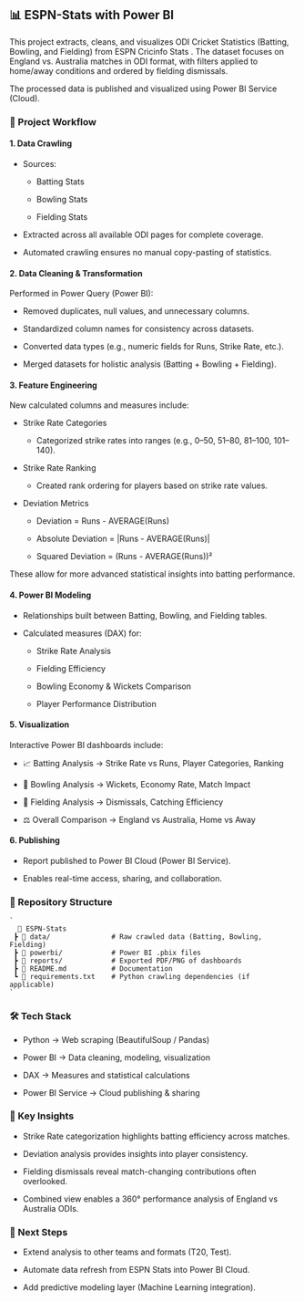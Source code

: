 ## 📊 ESPN-Stats with Power BI

This project extracts, cleans, and visualizes ODI Cricket Statistics (Batting, Bowling, and Fielding) from ESPN Cricinfo Stats
. The dataset focuses on England vs. Australia matches in ODI format, with filters applied to home/away conditions and ordered by fielding dismissals.

The processed data is published and visualized using Power BI Service (Cloud).

### 🚀 Project Workflow
#### 1. Data Crawling

- Sources:

    - Batting Stats

    - Bowling Stats

    - Fielding Stats

- Extracted across all available ODI pages for complete coverage.

- Automated crawling ensures no manual copy-pasting of statistics.

#### 2. Data Cleaning & Transformation

Performed in Power Query (Power BI):

- Removed duplicates, null values, and unnecessary columns.

- Standardized column names for consistency across datasets.

- Converted data types (e.g., numeric fields for Runs, Strike Rate, etc.).

- Merged datasets for holistic analysis (Batting + Bowling + Fielding).

#### 3. Feature Engineering

New calculated columns and measures include:

- Strike Rate Categories

    - Categorized strike rates into ranges (e.g., 0–50, 51–80, 81–100, 101–140).

- Strike Rate Ranking

    - Created rank ordering for players based on strike rate values.

- Deviation Metrics

    - Deviation = Runs - AVERAGE(Runs)

    - Absolute Deviation = |Runs - AVERAGE(Runs)|

    - Squared Deviation = (Runs - AVERAGE(Runs))²

These allow for more advanced statistical insights into batting performance.

#### 4. Power BI Modeling

- Relationships built between Batting, Bowling, and Fielding tables.

- Calculated measures (DAX) for:

    - Strike Rate Analysis

    - Fielding Efficiency

    - Bowling Economy & Wickets Comparison

    - Player Performance Distribution
 
#### 5. Visualization

Interactive Power BI dashboards include:

- 📈 Batting Analysis → Strike Rate vs Runs, Player Categories, Ranking

- 🎯 Bowling Analysis → Wickets, Economy Rate, Match Impact

- 🧤 Fielding Analysis → Dismissals, Catching Efficiency

- ⚖️ Overall Comparison → England vs Australia, Home vs Away

#### 6. Publishing

- Report published to Power BI Cloud (Power BI Service).

- Enables real-time access, sharing, and collaboration.


### 📂 Repository Structure
    `
      📁 ESPN-Stats
     ┣ 📂 data/               # Raw crawled data (Batting, Bowling, Fielding)
     ┣ 📂 powerbi/            # Power BI .pbix files
     ┣ 📂 reports/            # Exported PDF/PNG of dashboards
     ┣ 📜 README.md           # Documentation
     ┗ 📜 requirements.txt    # Python crawling dependencies (if applicable)
    `

### 🛠️ Tech Stack

- Python → Web scraping (BeautifulSoup / Pandas)

- Power BI → Data cleaning, modeling, visualization

- DAX → Measures and statistical calculations

- Power BI Service → Cloud publishing & sharing


### 🌟 Key Insights

- Strike Rate categorization highlights batting efficiency across matches.

- Deviation analysis provides insights into player consistency.

- Fielding dismissals reveal match-changing contributions often overlooked.

- Combined view enables a 360° performance analysis of England vs Australia ODIs.

### 📌 Next Steps

- Extend analysis to other teams and formats (T20, Test).

- Automate data refresh from ESPN Stats into Power BI Cloud.

- Add predictive modeling layer (Machine Learning integration).


